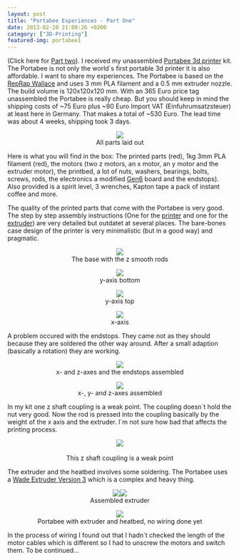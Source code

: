 ```yaml
---
layout: post
title: "Portabee Experiences - Part One"
date: 2013-02-28 21:00:26 +0200 
category: ["3D-Printing"]
featured-img: portabee1
---
```

(Click here for [Part two](/2013/10/06/portabee-experience-part-two/)).
I received my unassembled [Portabee 3d printer](http://romscraj.com/carttoo/index.php?route=product/product&#38;path=64&#38;product_id=122) kit. The Portabee is not only the world´s first portable 3d printer it is also affordable. I want to share my experiences. The Portabee is based on the [RepRap Wallace](http://reprap.org/wiki/Wallace) and uses 3 mm PLA filament and a 0.5 mm extruder nozzle. The build volume is 120x120x120 mm. With an 365 Euro price tag unassembled the Portabee is really cheap. But you should keep in mind the shipping costs of ~75 Euro plus ~90 Euro Import VAT (Einfuhrumsatzsteuer) at least here in Germany. That makes a total of ~530 Euro. The lead time was about 4 weeks, shipping took 3 days.
<center><figure><img src="/images/2013/portabee1-1.jpg"><figcaption>All parts laid out</figcaption></figure></center>

Here is what you will find in the box: The printed parts (red), 1kg 3mm PLA filament (red), the motors (two z motors, an x motor, an y motor and the extruder motor), the printbed, a lot of nuts, washers, bearings, bolts, screws, rods, the electronics a modified [Gen6](http://reprap.org/wiki/Generation_6_Electronics) board and the endstops). Also provided is a spirit level, 3 wrenches, Kapton tape a pack of instant coffee and more.

The quality of the printed parts that come with the Portabee is very good. The step by step assembly instructions (One for the [printer](https://github.com/downloads/romscraj/Portabee/Portabee-Assy-V1-0-PDF-HiRes.pdf) and one for the [extruder](https://github.com/downloads/romscraj/romscraj-extruder/RomscrajExtruder-AssyV1-0-PDF-HiRes.pdf)) are very detailed but outdatet at several places. The bare-bones case design of the printer is very minimalistic (but in a good way) and pragmatic.
<center>
<figure><img src="/images/2013/portabee1-2.jpg"><figcaption>The base with the z smooth rods</figcaption></figure>

<figure><img src="/images/2013/portabee1-3.jpg"><figcaption>y-axis bottom</figcaption></figure>

<figure><img src="/images/2013/portabee1-4.jpg"><figcaption>y-axis top</figcaption></figure>

<figure><img src="/images/2013/portabee1-5.jpg"><figcaption>x-axis</figcaption></figure>
</center>
A problem occured with the endstops. They came not as they should because they are soldered the other way around. After a small adaption (basically a rotation) they are working.
<center>
<figure><img src="/images/2013/portabee1-6.jpg"><figcaption>x- and z-axes and the endstops assembled</figcaption></figure>

<figure><img src="/images/2013/portabee1-7.jpg"><figcaption>x-, y- and z-axes assembled</figcaption></figure>
</center>
In my kit one z shaft coupling is a weak point. The coupling doesn´t hold the nut very good. Now the rod is pressed into the coupling basically by the weight of the x axis and the extruder. I´m not sure how bad that affects the printing process.
<center><figure><img src="/images/2013/portabee1-8.jpg"><figcaption><br>This z shaft coupling is a weak point</figcaption>
</figure></center>

The extruder and the heatbed involves some soldering. The Portabee uses a [Wade Extruder Version 3](http://reprap.org/wiki/Wade%27s_Geared_Extruder) which is a complex and heavy thing.
<center>
<figure><img src="/images/2013/portabee1-9.jpg"><img src="/images/2013/portabee1-10.jpg">
<figcaption>Assembled extruder</figcaption>
</figure>
<figure>
<img src="/images/2013/portabee1-11.jpg">
<figcaption>Portabee with extruder and heatbed, no wiring done yet</figcaption>
</figure>
</center>
In the process of wiring I found out that I hadn´t checked the length of the motor cables which is different so I had to unscrew the motors and switch them.
To be continued...
